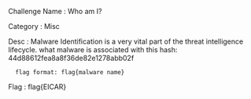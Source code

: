 Challenge Name   :  Who am I?

Category 	 :  Misc

Desc   :  Malware Identification is a very vital part of the threat intelligence lifecycle. what malware is associated with this hash:       44d88612fea8a8f36de82e1278abb02f

	  flag format: flag{malware name}
	  
	  
Flag   :  flag{EICAR}
